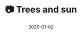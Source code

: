 ---
title: '📷 Trees and sun'
date: '2025-01-02'
image: 'https://cdn.diblasio.social/static/photos/2025/20250102_125344.jpg'
thumbnail: 'https://cdn.diblasio.social/static/photos/2025/thumbnails/20250102_125344.jpg'
alt_text: "Bare tree branches silhouetted against a bright sky in Huizen, Netherlands."
tags:
  - "#Photography"
  - "#Netherlands"
  - "#Huizen"
  - "#Nature"
  - "#TreeSilhouette"
  - "#NaturePhotography"
  - "#iPhonePhotography"
  - "#WinterTrees"
  - "#NoordHolland"
  - "#ShotOniPhone"
  - "#Halide"
  - "#ProcessZero"
description: ''
created_date: '2025-01-02'
location: "60, Rijsbergenweg, Zenderwijk, Huizerhoogt, Huizen, Noord-Holland, Nederland, 1276 GA, Nederland"
exif_data: "Apple iPhone 15 Pro 9mm f/2.8 (1/1200 | f/2.8 | ISO 25)"
draft: false
---